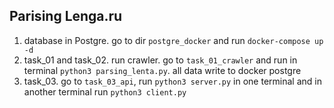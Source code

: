 ## Parising Lenga.ru
1. database in Postgre. go to dir `postgre_docker` and run `docker-compose up -d`
2. task_01 and task_02. run crawler. go to `task_01_crawler` and run in terminal `python3 parsing_lenta.py`. all data write to docker postgre
3. task_03. go to `task_03_api`, run `python3 server.py` in one terminal and in another terminal run `python3 client.py`
